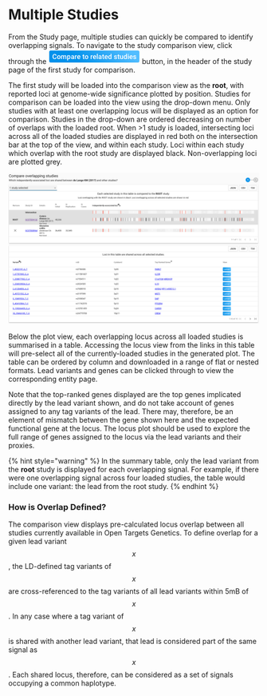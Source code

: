 # Multiple Studies

From the Study page, multiple studies can quickly be compared to identify overlapping signals.  To navigate to the study comparison view, click through the ![](../.gitbook/assets/screen-shot-2018-10-12-at-15.05.21.png)  button, in the header of the study page of the first study for comparison.

The first study will be loaded into the comparison view as the **root**, with reported loci at genome-wide significance plotted by position.  Studies for comparison can be loaded into the view using the drop-down menu.  Only studies with at least one overlapping locus will be displayed as an option for comparison.  Studies in the drop-down are ordered decreasing on number of overlaps with the loaded root.  When &gt;1 study is loaded, intersecting loci across all of the loaded studies are displayed in red both on the intersection bar at the top of the view, and within each study.  Loci within each study which overlap with the root study are displayed black.  Non-overlapping loci are plotted grey.   

![](../.gitbook/assets/screen-shot-2018-10-12-at-15.08.05.png)

Below the plot view, each overlapping locus across all loaded studies is summarised in a table.  Accessing the locus view from the links in this table will pre-select all of the currently-loaded studies in the generated plot.  The table can be ordered by column and downloaded in a range of flat or nested formats.  Lead variants and genes can be clicked through to view the corresponding entity page.  

Note that the top-ranked genes displayed are the top genes implicated directly by the lead variant shown, and do not take account of genes assigned to any tag variants of the lead.  There may, therefore, be an element of mismatch between the gene shown here and the expected functional gene at the locus.  The locus plot should be used to explore the full range of genes assigned to the locus via the lead variants and their proxies.

{% hint style="warning" %}
In the summary table, only the lead variant from the **root** study is displayed for each overlapping signal.  For example, if there were one overlapping signal across four loaded studies, the table would include one variant:  the lead from the root study.
{% endhint %}

### How is Overlap Defined?

The comparison view displays pre-calculated locus overlap between all studies currently available in Open Targets Genetics.  To define overlap for a given lead variant $$x$$ , the LD-defined tag variants of $$x$$ are cross-referenced to the tag variants of all lead variants within 5mB of $$x$$.  In any case where a tag variant of $$x$$is shared with another lead variant, that lead is considered part of the same signal as $$x$$.  Each shared locus, therefore, can be considered as a set of signals occupying a common haplotype.    



  


